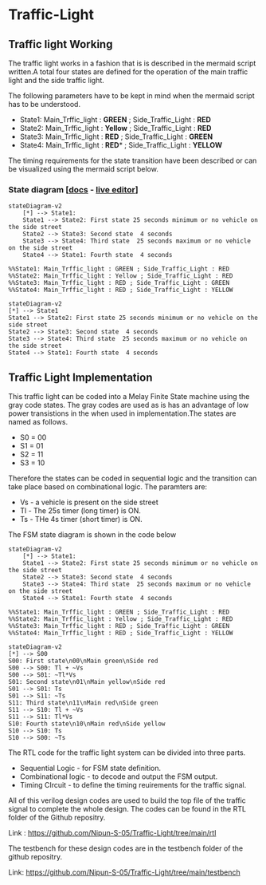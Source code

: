 # Traffic-Light
## Traffic light Working
The traffic light works in a fashion that is is described in the mermaid script written.A total four states are defined for the operation of the main traffic light and the side traffic light.

The following parameters have to be kept in mind when the mermaid script has to be understood.

- State1: Main_Trffic_light : **GREEN** ; Side_Traffic_Light : **RED**
- State2: Main_Trffic_light : **Yellow** ; Side_Traffic_Light : **RED**
- State3: Main_Trffic_light : **RED** ; Side_Traffic_Light : **GREEN**
- State4: Main_Trffic_light : **RED*** ; Side_Traffic_Light : **YELLOW**

The timing requirements for the state transition have been described or can be visualized using the mermaid script below.

### State diagram [<a href="https://mermaid.js.org/syntax/stateDiagram.html">docs</a> - <a href="https://mermaid.live/edit#pako:eNpdkEFvgzAMhf8K8nEqpYSNthx22Xbcqcexg0sCiZQQlDhIFeK_L8A6TfXp6fOz9ewJGssFVOAJSbwr7ByadGR1n8T6evpO0vQ1uZDSekOrXGFsPqJPO6q-2-imH8f_0TeHXm50lfelsAMjnEHFY6xpMdRAUhhRQxUlFy0GTTXU_RytYeAx-AdXZB1ULWovdoCB7OXWN1CRC-Ju-r3uz6UtchGHJqDbsPygU57iysb2reoWHpyOWBINvsqypb3vFMlw3TfWZF5xiY7keC6zkpUnZIUojwW-FAVvrvn51LLnvOXHQ84Q5nn-AVtLcwk">live editor</a>]

```
stateDiagram-v2
    [*] --> State1: 
    State1 --> State2: First state 25 seconds minimum or no vehicle on the side street
    State2 --> State3: Second state  4 seconds
    State3 --> State4: Third state  25 seconds maximum or no vehicle on the side street
    State4 --> State1: Fourth state  4 seconds

%%State1: Main_Trffic_light : GREEN ; Side_Traffic_Light : RED
%%State2: Main_Trffic_light : Yellow ; Side_Traffic_Light : RED
%%State3: Main_Trffic_light : RED ; Side_Traffic_Light : GREEN
%%State4: Main_Trffic_light : RED ; Side_Traffic_Light : YELLOW
```
```mermaid
stateDiagram-v2
[*] --> State1
State1 --> State2: First state 25 seconds minimum or no vehicle on the side street
State2 --> State3: Second state  4 seconds
State3 --> State4: Third state  25 seconds maximum or no vehicle on the side street
State4 --> State1: Fourth state  4 seconds
```

## Traffic Light Implementation

This traffic light can be coded into a Melay Finite State machine using the gray code states. The gray codes are used as is has an advantage of low power transistions in the when used in implementation.The states are named as follows. 
- S0 = 00
- S1 = 01
- S2 = 11
- S3 = 10

Therefore the states can be coded in sequential logic and the transition can take place based on combinational logic. The paramters are:

- Vs - a vehicle is present on the side street
- Tl - The 25s timer (long timer) is ON.
- Ts - THe 4s timer (short timer) is ON.

The FSM state diagram is shown in the code below

```
stateDiagram-v2
    [*] --> State1: 
    State1 --> State2: First state 25 seconds minimum or no vehicle on the side street
    State2 --> State3: Second state  4 seconds
    State3 --> State4: Third state  25 seconds maximum or no vehicle on the side street
    State4 --> State1: Fourth state  4 seconds

%%State1: Main_Trffic_light : GREEN ; Side_Traffic_Light : RED
%%State2: Main_Trffic_light : Yellow ; Side_Traffic_Light : RED
%%State3: Main_Trffic_light : RED ; Side_Traffic_Light : GREEN
%%State4: Main_Trffic_light : RED ; Side_Traffic_Light : YELLOW
```

```mermaid
stateDiagram-v2
[*] --> S00
S00: First state\n00\nMain green\nSide red
S00 --> S00: Tl + ~Vs
S00 --> S01: ~Tl*Vs
S01: Second state\n01\nMain yellow\nSide red
S01 --> S01: Ts
S01 --> S11: ~Ts
S11: Third state\n11\nMain red\nSide green
S11 --> S10: Tl + ~Vs
S11 --> S11: Tl*Vs
S10: Fourth state\n10\nMain red\nSide yellow
S10 --> S10: Ts
S10 --> S00: ~Ts
```

The RTL code for the traffic light system can be divided into three parts.
- Sequential Logic - for FSM state definition.
- Combinational logic - to decode and output the FSM output.
- Timing CIrcuit - to define the timing reuirements for the traffic signal.

All of this verilog design codes are used to build the top file of the traffic signal to complete the whole design. The codes can be found in the RTL folder of the Github repositry.

Link : https://github.com/Nipun-S-05/Traffic-Light/tree/main/rtl

The testbench for these design codes are in the testbench folder of the github repositry.

Link: https://github.com/Nipun-S-05/Traffic-Light/tree/main/testbench

